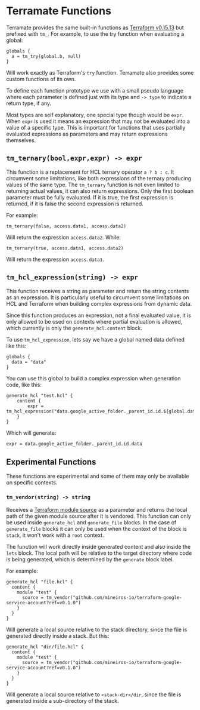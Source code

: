 # Terramate Functions

Terramate provides the same built-in functions as
[Terraform v0.15.13](https://www.terraform.io/language/functions) but prefixed with `tm_`.
For example, to use the try function when evaluating a global:

```hcl
globals {
  a = tm_try(global.b, null)
}
```

Will work exactly as Terraform's `try` function.
Terramate also provides some custom functions of its own.

To define each function prototype we use with a small pseudo language
where each parameter is defined just with its type and `-> type` to
indicate a return type, if any.

Most types are self explanatory, one special type though would be
`expr`. When `expr` is used it means an expression that may not be evaluated
into a value of a specific type. This is important for functions that uses
partially evaluated expressions as parameters and may return expressions
themselves.


## `tm_ternary(bool,expr,expr) -> expr`

This function is a replacement for HCL ternary operator `a ? b : c`. It circumvent
some limitations, like both expressions of the ternary producing values of the
same type. The `tm_ternary` function is not even limited to returning actual
values, it can also return expressions. Only the first boolean parameter must
be fully evaluated. If it is true, the first expression is returned, if it is
false the second expression is returned.

For example:

```hcl
tm_ternary(false, access.data1, access.data2)
```

Will return the expression `access.data2`. While:

```hcl
tm_ternary(true, access.data1, access.data2)
```

Will return the expression `access.data1`.


## `tm_hcl_expression(string) -> expr`

This function receives a string as parameter and return the string
contents as an expression. It is particularly useful to circumvent some
limitations on HCL and Terraform when building complex expressions from
dynamic data.

Since this function produces an expression, not a final evaluated value,
it is only allowed to be used on contexts where partial evaluation is
allowed, which currently is only the `generate_hcl.content` block.

To use `tm_hcl_expression`, lets say we have a global named data defined like this:

```
globals {
  data = "data"
}
```

You can use this global to build a complex expression when generation code,
like this:

```hcl
generate_hcl "test.hcl" {
    content {
        expr = tm_hcl_expression("data.google_active_folder._parent_id.id.${global.data}")
    }
}
```

Which will generate:

```hcl
expr = data.google_active_folder._parent_id.id.data
```

## Experimental Functions

These functions are experimental and some of them may only be available on
specific contexts.

### `tm_vendor(string) -> string`

Receives a [Terraform module source](https://developer.hashicorp.com/terraform/language/modules/sources)
as a parameter and returns the local path of the given module source after it is
vendored. This function can only be used inside `generate_hcl` and
`generate_file` blocks. In the case of `generate_file` blocks it can only be
used when the context of the block is `stack`, it won't work with a `root` context.

The function will work directly inside generated content
and also inside the `lets` block. The local path will be relative to the target directory
where code is being generated, which is determined by the `generate` block label.

For example:

```hcl
generate_hcl "file.hcl" {
  content {
    module "test" {
      source = tm_vendor("github.com/mineiros-io/terraform-google-service-account?ref=v0.1.0")
    }
  }
}
```

Will generate a local source relative to the stack directory, since the file is generated
directly inside a stack. But this:

```hcl
generate_hcl "dir/file.hcl" {
  content {
    module "test" {
      source = tm_vendor("github.com/mineiros-io/terraform-google-service-account?ref=v0.1.0")
    }
  }
}
```

Will generate a local source relative to `<stack-dir>/dir`, since the file is generated
inside a sub-directory of the stack.
